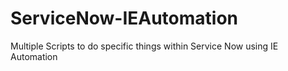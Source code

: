 # ServiceNow-IEAutomation
Multiple Scripts to do specific things within Service Now using IE Automation
